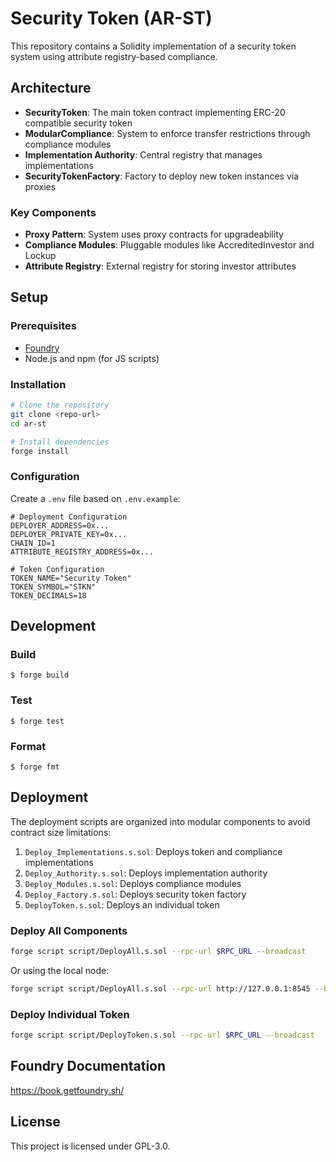 # Security Token (AR-ST)

This repository contains a Solidity implementation of a security token system using attribute registry-based compliance.

## Architecture

- **SecurityToken**: The main token contract implementing ERC-20 compatible security token
- **ModularCompliance**: System to enforce transfer restrictions through compliance modules
- **Implementation Authority**: Central registry that manages implementations
- **SecurityTokenFactory**: Factory to deploy new token instances via proxies

### Key Components

- **Proxy Pattern**: System uses proxy contracts for upgradeability
- **Compliance Modules**: Pluggable modules like AccreditedInvestor and Lockup
- **Attribute Registry**: External registry for storing investor attributes

## Setup

### Prerequisites

- [Foundry](https://book.getfoundry.sh/getting-started/installation)
- Node.js and npm (for JS scripts)

### Installation

```bash
# Clone the repository
git clone <repo-url>
cd ar-st

# Install dependencies
forge install
```

### Configuration

Create a `.env` file based on `.env.example`:

```
# Deployment Configuration
DEPLOYER_ADDRESS=0x...
DEPLOYER_PRIVATE_KEY=0x...
CHAIN_ID=1
ATTRIBUTE_REGISTRY_ADDRESS=0x...

# Token Configuration
TOKEN_NAME="Security Token"
TOKEN_SYMBOL="STKN"
TOKEN_DECIMALS=18
```

## Development

### Build

```shell
$ forge build
```

### Test

```shell
$ forge test
```

### Format

```shell
$ forge fmt
```

## Deployment

The deployment scripts are organized into modular components to avoid contract size limitations:

1. `Deploy_Implementations.s.sol`: Deploys token and compliance implementations
2. `Deploy_Authority.s.sol`: Deploys implementation authority
3. `Deploy_Modules.s.sol`: Deploys compliance modules
4. `Deploy_Factory.s.sol`: Deploys security token factory
5. `DeployToken.s.sol`: Deploys an individual token

### Deploy All Components

```bash
forge script script/DeployAll.s.sol --rpc-url $RPC_URL --broadcast
```

Or using the local node:

```bash
forge script script/DeployAll.s.sol --rpc-url http://127.0.0.1:8545 --broadcast
```

### Deploy Individual Token

```bash
forge script script/DeployToken.s.sol --rpc-url $RPC_URL --broadcast
```

## Foundry Documentation

https://book.getfoundry.sh/

## License

This project is licensed under GPL-3.0.
